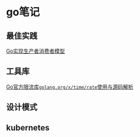 # go笔记

## 最佳实践

[Go实现生产者消费者模型](./godev/consumer_producer_model/notes/notes.md)

## 工具库

[Go官方限流库`golang.org/x/time/rate`使用与源码解析](./golibs/ratelimit/ratelimit.md)

## 设计模式

## kubernetes



